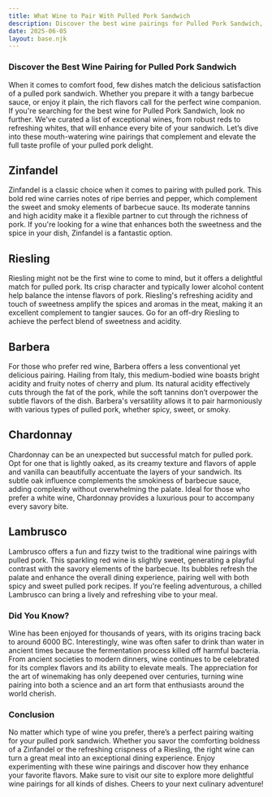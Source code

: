 ```yaml
---
title: What Wine to Pair With Pulled Pork Sandwich
description: Discover the best wine pairings for Pulled Pork Sandwich, from bold reds to crisp whites.
date: 2025-06-05
layout: base.njk
---
```


### Discover the Best Wine Pairing for Pulled Pork Sandwich

When it comes to comfort food, few dishes match the delicious satisfaction of a pulled pork sandwich. Whether you prepare it with a tangy barbecue sauce, or enjoy it plain, the rich flavors call for the perfect wine companion. If you're searching for the best wine for Pulled Pork Sandwich, look no further. We've curated a list of exceptional wines, from robust reds to refreshing whites, that will enhance every bite of your sandwich. Let’s dive into these mouth-watering wine pairings that complement and elevate the full taste profile of your pulled pork delight.

## Zinfandel

Zinfandel is a classic choice when it comes to pairing with pulled pork. This bold red wine carries notes of ripe berries and pepper, which complement the sweet and smoky elements of barbecue sauce. Its moderate tannins and high acidity make it a flexible partner to cut through the richness of pork. If you're looking for a wine that enhances both the sweetness and the spice in your dish, Zinfandel is a fantastic option.

## Riesling

Riesling might not be the first wine to come to mind, but it offers a delightful match for pulled pork. Its crisp character and typically lower alcohol content help balance the intense flavors of pork. Riesling's refreshing acidity and touch of sweetness amplify the spices and aromas in the meat, making it an excellent complement to tangier sauces. Go for an off-dry Riesling to achieve the perfect blend of sweetness and acidity.

## Barbera

For those who prefer red wine, Barbera offers a less conventional yet delicious pairing. Hailing from Italy, this medium-bodied wine boasts bright acidity and fruity notes of cherry and plum. Its natural acidity effectively cuts through the fat of the pork, while the soft tannins don’t overpower the subtle flavors of the dish. Barbera's versatility allows it to pair harmoniously with various types of pulled pork, whether spicy, sweet, or smoky.

## Chardonnay

Chardonnay can be an unexpected but successful match for pulled pork. Opt for one that is lightly oaked, as its creamy texture and flavors of apple and vanilla can beautifully accentuate the layers of your sandwich. Its subtle oak influence complements the smokiness of barbecue sauce, adding complexity without overwhelming the palate. Ideal for those who prefer a white wine, Chardonnay provides a luxurious pour to accompany every savory bite.

## Lambrusco

Lambrusco offers a fun and fizzy twist to the traditional wine pairings with pulled pork. This sparkling red wine is slightly sweet, generating a playful contrast with the savory elements of the barbecue. Its bubbles refresh the palate and enhance the overall dining experience, pairing well with both spicy and sweet pulled pork recipes. If you're feeling adventurous, a chilled Lambrusco can bring a lively and refreshing vibe to your meal.

### Did You Know?

Wine has been enjoyed for thousands of years, with its origins tracing back to around 6000 BC. Interestingly, wine was often safer to drink than water in ancient times because the fermentation process killed off harmful bacteria. From ancient societies to modern dinners, wine continues to be celebrated for its complex flavors and its ability to elevate meals. The appreciation for the art of winemaking has only deepened over centuries, turning wine pairing into both a science and an art form that enthusiasts around the world cherish.

### Conclusion

No matter which type of wine you prefer, there’s a perfect pairing waiting for your pulled pork sandwich. Whether you savor the comforting boldness of a Zinfandel or the refreshing crispness of a Riesling, the right wine can turn a great meal into an exceptional dining experience. Enjoy experimenting with these wine pairings and discover how they enhance your favorite flavors. Make sure to visit our site to explore more delightful wine pairings for all kinds of dishes. Cheers to your next culinary adventure!
